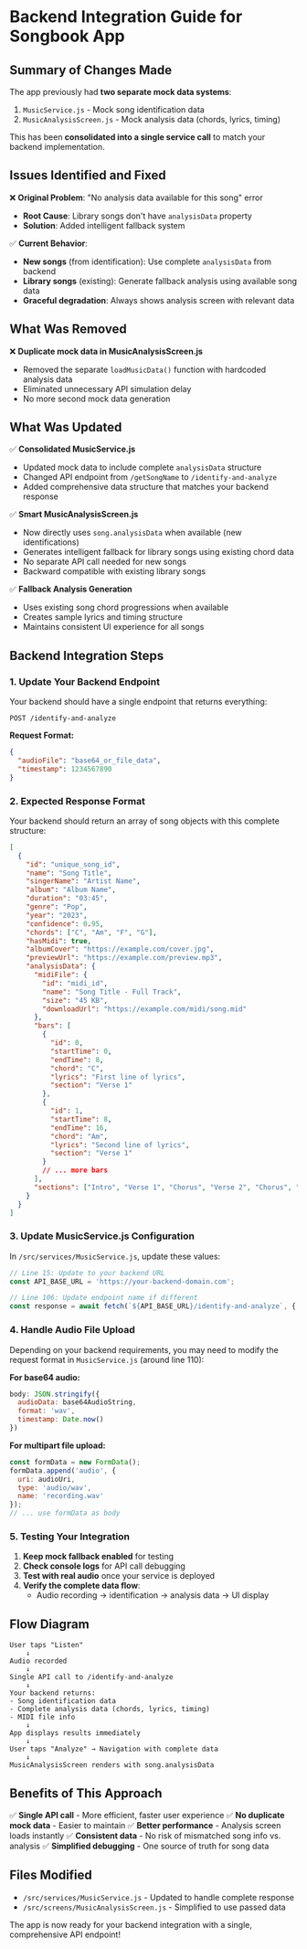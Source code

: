 # Backend Integration Guide for Songbook App

## Summary of Changes Made

The app previously had **two separate mock data systems**:
1. `MusicService.js` - Mock song identification data  
2. `MusicAnalysisScreen.js` - Mock analysis data (chords, lyrics, timing)

This has been **consolidated into a single service call** to match your backend implementation.

## Issues Identified and Fixed

❌ **Original Problem**: "No analysis data available for this song" error
- **Root Cause**: Library songs don't have `analysisData` property 
- **Solution**: Added intelligent fallback system

✅ **Current Behavior**:
- **New songs** (from identification): Use complete `analysisData` from backend
- **Library songs** (existing): Generate fallback analysis using available song data
- **Graceful degradation**: Always shows analysis screen with relevant data

## What Was Removed

❌ **Duplicate mock data in MusicAnalysisScreen.js**
- Removed the separate `loadMusicData()` function with hardcoded analysis data
- Eliminated unnecessary API simulation delay
- No more second mock data generation

## What Was Updated

✅ **Consolidated MusicService.js**
- Updated mock data to include complete `analysisData` structure
- Changed API endpoint from `/getSongName` to `/identify-and-analyze`
- Added comprehensive data structure that matches your backend response

✅ **Smart MusicAnalysisScreen.js**
- Now directly uses `song.analysisData` when available (new identifications)
- Generates intelligent fallback for library songs using existing chord data
- No separate API call needed for new songs
- Backward compatible with existing library songs

✅ **Fallback Analysis Generation**
- Uses existing song chord progressions when available
- Creates sample lyrics and timing structure
- Maintains consistent UI experience for all songs

## Backend Integration Steps

### 1. Update Your Backend Endpoint

Your backend should have a single endpoint that returns everything:

```
POST /identify-and-analyze
```

**Request Format:**
```json
{
  "audioFile": "base64_or_file_data",
  "timestamp": 1234567890
}
```

### 2. Expected Response Format

Your backend should return an array of song objects with this complete structure:

```json
[
  {
    "id": "unique_song_id",
    "name": "Song Title",
    "singerName": "Artist Name",
    "album": "Album Name",
    "duration": "03:45",
    "genre": "Pop",
    "year": "2023",
    "confidence": 0.95,
    "chords": ["C", "Am", "F", "G"],
    "hasMidi": true,
    "albumCover": "https://example.com/cover.jpg",
    "previewUrl": "https://example.com/preview.mp3",
    "analysisData": {
      "midiFile": {
        "id": "midi_id",
        "name": "Song Title - Full Track",
        "size": "45 KB",
        "downloadUrl": "https://example.com/midi/song.mid"
      },
      "bars": [
        {
          "id": 0,
          "startTime": 0,
          "endTime": 8,
          "chord": "C",
          "lyrics": "First line of lyrics",
          "section": "Verse 1"
        },
        {
          "id": 1,
          "startTime": 8,
          "endTime": 16,
          "chord": "Am",
          "lyrics": "Second line of lyrics",
          "section": "Verse 1"
        }
        // ... more bars
      ],
      "sections": ["Intro", "Verse 1", "Chorus", "Verse 2", "Chorus", "Bridge", "Outro"]
    }
  }
]
```

### 3. Update MusicService.js Configuration

In `/src/services/MusicService.js`, update these values:

```javascript
// Line 15: Update to your backend URL
const API_BASE_URL = 'https://your-backend-domain.com';

// Line 106: Update endpoint name if different
const response = await fetch(`${API_BASE_URL}/identify-and-analyze`, {
```

### 4. Handle Audio File Upload

Depending on your backend requirements, you may need to modify the request format in `MusicService.js` (around line 110):

**For base64 audio:**
```javascript
body: JSON.stringify({
  audioData: base64AudioString,
  format: 'wav',
  timestamp: Date.now()
})
```

**For multipart file upload:**
```javascript
const formData = new FormData();
formData.append('audio', {
  uri: audioUri,
  type: 'audio/wav',
  name: 'recording.wav'
});
// ... use formData as body
```

### 5. Testing Your Integration

1. **Keep mock fallback enabled** for testing
2. **Check console logs** for API call debugging
3. **Test with real audio** once your service is deployed
4. **Verify the complete data flow**:
   - Audio recording → identification → analysis data → UI display

## Flow Diagram

```
User taps "Listen" 
    ↓
Audio recorded
    ↓
Single API call to /identify-and-analyze
    ↓
Your backend returns:
- Song identification data
- Complete analysis data (chords, lyrics, timing)
- MIDI file info
    ↓
App displays results immediately
    ↓
User taps "Analyze" → Navigation with complete data
    ↓
MusicAnalysisScreen renders with song.analysisData
```

## Benefits of This Approach

✅ **Single API call** - More efficient, faster user experience
✅ **No duplicate mock data** - Easier to maintain
✅ **Better performance** - Analysis screen loads instantly
✅ **Consistent data** - No risk of mismatched song info vs. analysis
✅ **Simplified debugging** - One source of truth for song data

## Files Modified

- `/src/services/MusicService.js` - Updated to handle complete response
- `/src/screens/MusicAnalysisScreen.js` - Simplified to use passed data

The app is now ready for your backend integration with a single, comprehensive API endpoint!
